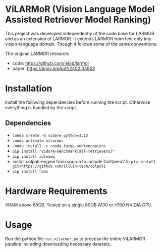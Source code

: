 # ViLARMoR (Vision Language Model Assisted Retriever Model Ranking)

This project was developed independently of the code base for LARMOR and as an extension of LARMOR.  It extends LARMOR from text only into vision-language domain.  Though it follows some of the same conventions.  

The original LARMOR research:
* code: https://github.com/ielab/larmor
* paper: https://arxiv.org/pdf/2402.04853

# Installation
Install the following dependencies before running the script.  Otherwise everything is handled by the script.

## Dependencies

* `conda create -n vidore python=3.13`
* `conda activate vilarmor`
* `conda install -c conda-forge sentencepiece`
* `pip install "vidore-benchmark[all-retrievers]"`
* `pip install autoawq`
* Install colpali-engine from source to include ColQwen2.5: `pip install git+https://github.com/illuin-tech/colpali`
* `pip install ranx`

# Hardware Requirements

VRAM above 65GB.  Tested on a single 80GB A100 or H100 NVIDIA GPU.

# Usage

Run the python file `run_vilarmor.py` to process the entire ViLARMOR pipeline including downloading necessary datasets.